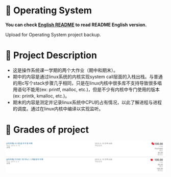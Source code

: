 # 📌 Operating System
**You can check [English README](https://github.com/Lin-CX/computer-system-design/blob/main/mini-project/Eng_readme/README.md) to read README English version.**

Upload for Operating System project backup.

# 👀 Project Description
* 这是操作系统课一学期的两个大作业（期中和期末）。
* 期中的内容是通过linux系统的内核实现system call层面的入栈出栈。与普通的用c写个stack步骤几乎相同，只是在linux内核中很多库不支持导致很多唱用语句不能用(ex: printf, malloc, etc.)，但是不少有内核中专门使用的版本(ex: printk, kmalloc, etc.)。
* 期末的内容是测定并记录linux系统中CPU的占有情况，以此了解进程与进程的调度。通过在linux内核中编译以实现监听。

# 📃 Grades of project
![image](./project2-garde.png)